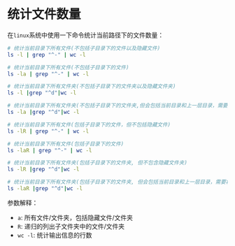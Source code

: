 # 统计文件数量

在`linux`系统中使用一下命令统计当前路径下的文件数量：

```bash
# 统计当前目录下所有文件(不包括子目录下的文件以及隐藏文件)
ls -l | grep "^-" | wc -l

# 统计当前目录下所有文件(不包括子目录下的文件)
ls -la | grep "^-" | wc -l

# 统计当前目录下所有文件夹(不包括子目录下的文件夹以及隐藏文件夹)
ls -l |grep "^d"|wc -l

# 统计当前目录下所有文件夹(不包括子目录下的文件夹,但会包括当前目录和上一层目录，需要将结果减2)
ls -la |grep "^d"|wc -l

# 统计当前目录下所有文件(包括子目录下的文件，但不包括隐藏文件)
ls -lR | grep "^-" | wc -l

# 统计当前目录下所有文件(包括子目录下的文件)
ls -laR | grep "^-" | wc -l

# 统计当前目录下所有文件夹(包括子目录下的文件夹, 但不包含隐藏文件夹)
ls -lR |grep "^d"|wc -l

# 统计当前目录下所有文件夹(包括子目录下的文件夹, 但会包括当前目录和上一层目录，需要将结果减2)
ls -laR |grep "^d"|wc -l
```

参数解释：

+ `a`: 所有文件/文件夹，包括隐藏文件/文件夹
+ `R`: 递归的列出子文件夹中的文件/文件夹
+ `wc -l`:  统计输出信息的行数
